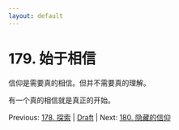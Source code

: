 ```yaml
---
layout: default
---
```

# 179. 始于相信

信仰是需要真的相信。但并不需要真的理解。

有一个真的相信就是真正的开始。

Previous: [178. 探索](178.md) | [Draft](../Draft.md) | Next: [180. 隐藏的信仰](180.md)